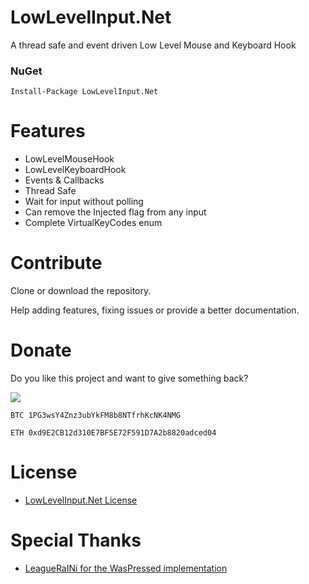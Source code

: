 # LowLevelInput.Net

A thread safe and event driven Low Level Mouse and Keyboard Hook

### NuGet

	Install-Package LowLevelInput.Net

# Features

- LowLevelMouseHook
- LowLevelKeyboardHook
- Events & Callbacks
- Thread Safe
- Wait for input without polling
- Can remove the Injected flag from any input
- Complete VirtualKeyCodes enum

# Contribute

Clone or download the repository.

Help adding features, fixing issues or provide a better documentation.

# Donate
Do you like this project and want to give something back?

[![](https://www.paypalobjects.com/en_US/i/btn/btn_donateCC_LG.gif)](https://www.paypal.com/cgi-bin/webscr?cmd=_s-xclick&hosted_button_id=YJDWMDUSM8KKQ)

```
BTC 1PG3wsY4Znz3ubYkFM8b8NTfrhKcNK4NMG

ETH 0xd9E2CB12d310E7BF5E72F591D7A2b8820adced04
```

# License

-  [LowLevelInput.Net License](https://github.com/michel-pi/LowLevelInput.Net/blob/master/LICENSE  "LowLevelInput.Net License")

# Special Thanks

-  [LeagueRaINi for the WasPressed implementation](https://github.com/LeagueRaINi  "LeagueRaINi for the WasPressed implementation")